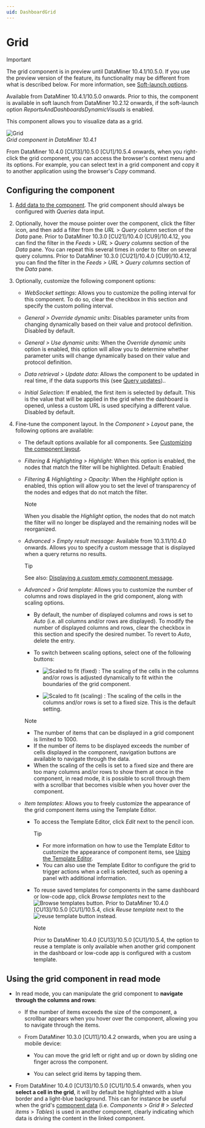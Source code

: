 ```yaml
---
uid: DashboardGrid
---
```


# Grid

> [!IMPORTANT]
> The grid component is in preview until DataMiner 10.4.1/10.5.0. If you use the preview version of the feature, its functionality may be different from what is described below. For more information, see [Soft-launch options](xref:SoftLaunchOptions).

Available from DataMiner 10.4.1/10.5.0 onwards<!--RN 34761-->. Prior to this, the component is available in soft launch from DataMiner 10.2.12 onwards, if the soft-launch option *ReportsAndDashboardsDynamicVisuals* is enabled.

This component allows you to visualize data as a grid.

![Grid](~/user-guide/images/Grid.png)<br>*Grid component in DataMiner 10.4.1*

From DataMiner 10.4.0 [CU13]/10.5.0 [CU1]/10.5.4 onwards<!--RN 42128-->, when you right-click the grid component, you can access the browser's context menu and its options. For example, you can select text in a grid component and copy it to another application using the browser's *Copy* command.

## Configuring the component

1. [Add data to the component](xref:Adding_data_to_component). The grid component should always be configured with *Queries* data input.

1. Optionally, hover the mouse pointer over the component, click the filter icon, and then add a filter from the *URL* > *Query column* section of the *Data* pane. Prior to DataMiner 10.3.0 [CU21]/10.4.0 [CU9]/10.4.12<!--RN 41141-->, you can find the filter in the *Feeds* > *URL* > *Query columns* section of the *Data* pane. You can repeat this several times in order to filter on several query columns<!--RN 34761-->. Prior to DataMiner 10.3.0 [CU21]/10.4.0 [CU9]/10.4.12<!--RN 41141-->, you can find the filter in the *Feeds > URL > Query columns* section of the *Data* pane.

1. Optionally, customize the following component options:

   - *WebSocket settings*: Allows you to customize the polling interval for this component. To do so, clear the checkbox in this section and specify the custom polling interval.

   - *General > Override dynamic units*: Disables parameter units from changing dynamically based on their value and protocol definition. Disabled by default.

   - *General > Use dynamic units*: When the *Override dynamic units* option is enabled, this option will allow you to determine whether parameter units will change dynamically based on their value and protocol definition.

   - *Data retrieval > Update data*: Allows the component to be updated in real time, if the data supports this (see [Query updates](xref:Query_updates)).<!--RN 37269-->.

   - *Initial Selection*: If enabled, the first item is selected by default. This is the value that will be applied in the grid when the dashboard is opened, unless a custom URL is used specifying a different value. Disabled by default.

1. Fine-tune the component layout. In the *Component* > *Layout* pane, the following options are available:

   - The default options available for all components. See [Customizing the component layout](xref:Customize_Component_Layout).

   - *Filtering & Highlighting > Highlight*: When this option is enabled, the nodes that match the filter will be highlighted. Default: Enabled

   - *Filtering & Highlighting > Opacity*: When the *Highlight* option is enabled, this option will allow you to set the level of transparency of the nodes and edges that do not match the filter.

     > [!NOTE]
     > When you disable the *Highlight* option, the nodes that do not match the filter will no longer be displayed and the remaining nodes will be reorganized.

   - *Advanced > Empty result message*: Available from 10.3.11/10.4.0 onwards<!-- RN 37173 -->. Allows you to specify a custom message that is displayed when a query returns no results.

     > [!TIP]
     > See also: [Displaying a custom empty component message](xref:Tutorial_Dashboards_Displaying_a_custom_empty_component_message).

   - *Advanced > Grid template*: Allows you to customize the number of columns and rows displayed in the grid component, along with scaling options<!--RN 34761 + 34781-->.

     - By default, the number of displayed columns and rows is set to *Auto* (i.e. all columns and/or rows are displayed). To modify the number of displayed columns and rows, clear the checkbox in this section and specify the desired number. To revert to *Auto*, delete the entry.

     - To switch between scaling options, select one of the following buttons:

       - ![Scaled to fit (fixed)](~/user-guide/images/Fixed.png) : The scaling of the cells in the columns and/or rows is adjusted dynamically to fit within the boundaries of the grid component.

       - ![Scaled to fit (scaling)](~/user-guide/images/Scaling.png) : The scaling of the cells in the columns and/or rows is set to a fixed size. This is the default setting.

     > [!NOTE]
     >
     > - The number of items that can be displayed in a grid component is limited to 1000<!--RN 37699-->.
     > - If the number of items to be displayed exceeds the number of cells displayed in the component, navigation buttons are available to navigate through the data<!--RN 34761-->.
     > - When the scaling of the cells is set to a fixed size and there are too many columns and/or rows to show them at once in the component, in read mode, it is possible to scroll through them with a scrollbar that becomes visible when you hover over the component<!--RN 37699-->.

   - *Item templates*: Allows you to freely customize the appearance of the grid component items using the Template Editor<!--RN 34761-->.

     - To access the Template Editor, click *Edit* next to the pencil icon.

       > [!TIP]
       >
       > - For more information on how to use the Template Editor to customize the appearance of component items, see [Using the Template Editor](xref:Template_Editor).
       > - You can also use the Template Editor to configure the grid to trigger actions when a cell is selected, such as opening a panel with additional information.

     - To reuse saved templates for components in the same dashboard or low-code app, click *Browse templates* next to the ![Browse templates](~/user-guide/images/Browse_Templates.png) button<!--RN 42226-->. Prior to DataMiner 10.4.0 [CU13]/10.5.0 [CU1]/10.5.4, click *Reuse template* next to the ![reuse template](~/user-guide/images/Reuse_Template.png) button instead<!--RN 34948-->.

       > [!NOTE]
       > Prior to DataMiner 10.4.0 [CU13]/10.5.0 [CU1]/10.5.4, the option to reuse a template is only available when another grid component in the dashboard or low-code app is configured with a custom template.

## Using the grid component in read mode

- In read mode, you can manipulate the grid component to **navigate through the columns and rows**:

  - If the number of items exceeds the size of the component, a scrollbar appears when you hover over the component, allowing you to navigate through the items.

  - From DataMiner 10.3.0 [CU11]/10.4.2 onwards<!--RN 38191-->, when you are using a mobile device:

    - You can move the grid left or right and up or down by sliding one finger across the component.

    - You can select grid items by tapping them.

- From DataMiner 10.4.0 [CU13]/10.5.0 [CU1]/10.5.4 onwards<!--RN 42322-->, when you **select a cell in the grid**, it will by default be highlighted with a blue border and a light-blue background. This can for instance be useful when the grid's [component data](xref:Component_Data) (i.e. *Components* > *Grid #* > *Selected items* > *Tables*) is used in another component, clearly indicating which data is driving the content in the linked component.
